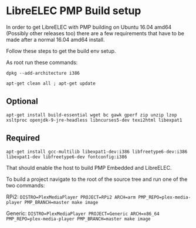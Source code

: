 # LibreELEC PMP Build setup

In order to get LibreELEC with PMP building on Ubuntu 16.04 amd64 (Possibly other releases too) there are a few requirements that have to be made after a normal 16.04 amd64 install.

Follow these steps to get the build env setup.

As root run these commands:

`dpkg --add-architecture i386`

`apt-get clean all ; apt-get update`

## Optional
`apt-get install build-essential wget bc gawk gperf zip unzip lzop xsltproc openjdk-9-jre-headless libncurses5-dev texi2html libexpat1`

## Required
`apt-get install gcc-multilib libexpat1-dev:i386 libfreetype6-dev:i386 libexpat1-dev libfreetype6-dev fontconfig:i386`

That should enable the host to build PMP Embedded and LibreELEC.

To build a project navigate to the root of the source tree and run one of the two commands:

RPi2: `DISTRO=PlexMediaPlayer PROJECT=RPi2 ARCH=arm PMP_REPO=plex-media-player PMP_BRANCH=master make image`

Generic: `DISTRO=PlexMediaPlayer PROJECT=Generic ARCH=x86_64 PMP_REPO=plex-media-player PMP_BRANCH=master make image`

